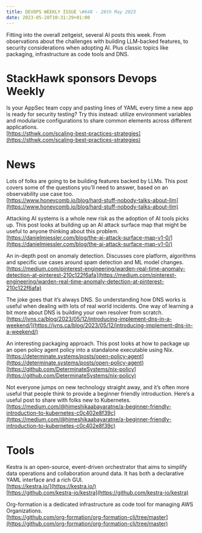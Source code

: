 ```yaml
---
title: DEVOPS WEEKLY ISSUE \#648 - 28th May 2023 
date: 2023-05-28T10:31:29+01:00
---
```


Fitting into the overall zeitgeist, several AI posts this week. From observations about the challenges with building LLM-backed features, to security considerations when adopting AI. Plus classic topics like packaging, infrastructure as code tools and DNS.


StackHawk sponsors Devops Weekly
============================

Is your AppSec team copy and pasting lines of YAML every time a new app is ready for security testing? Try this instead: utilize environment variables and modularize configurations to share common elements across different applications.
<br>[https://sthwk.com/scaling-best-practices-strategies](https://sthwk.com/scaling-best-practices-strategies)


News
====

Lots of folks are going to be building features backed by LLMs. This post covers some of the questions you’ll need to answer, based on an observability use case too.
<br>[https://www.honeycomb.io/blog/hard-stuff-nobody-talks-about-llm](https://www.honeycomb.io/blog/hard-stuff-nobody-talks-about-llm)


Attacking AI systems is a whole new risk as the adoption of AI tools picks up. This post looks at building up an AI attack surface map that might be useful to anyone thinking about this problem.
<br>[https://danielmiessler.com/blog/the-ai-attack-surface-map-v1-0/](https://danielmiessler.com/blog/the-ai-attack-surface-map-v1-0/)


An in-depth post on anomaly detection. Discusses core platform, algorithms and specific use cases around spam detection and ML model changes.
<br>[https://medium.com/pinterest-engineering/warden-real-time-anomaly-detection-at-pinterest-210c122f6afa](https://medium.com/pinterest-engineering/warden-real-time-anomaly-detection-at-pinterest-210c122f6afa)


The joke goes that it’s always DNS. So understanding how DNS works is useful when dealing with lots of real world incidents. One way of learning a bit more about DNS is building your own resolver from scratch.
<br>[https://jvns.ca/blog/2023/05/12/introducing-implement-dns-in-a-weekend/](https://jvns.ca/blog/2023/05/12/introducing-implement-dns-in-a-weekend/)


An interesting packaging approach. This post looks at how to package up an open policy agent policy into a standalone executable using Nix.
<br>[https://determinate.systems/posts/open-policy-agent](https://determinate.systems/posts/open-policy-agent)
<br>[https://github.com/DeterminateSystems/nix-policy](https://github.com/DeterminateSystems/nix-policy)


Not everyone jumps on new technology straight away, and it’s often more useful that people think to provide a beginner friendly introduction. Here’s a useful post to share with folks new to Kubernetes.
<br>[https://medium.com/@himeshikaabayaratne/a-beginner-friendly-introduction-to-kubernetes-c0c402e8f39c](https://medium.com/@himeshikaabayaratne/a-beginner-friendly-introduction-to-kubernetes-c0c402e8f39c)


Tools
=====

Kestra is an open-source, event-driven orchestrator that aims to simplify data operations and collaboration around data. It has both a declarative YAML interface and a rich GUI.
<br>[https://kestra.io/](https://kestra.io/)
<br>[https://github.com/kestra-io/kestra](https://github.com/kestra-io/kestra)


Org-formation is a dedicated infrastructure as code tool for managing AWS Organizations.
<br>[https://github.com/org-formation/org-formation-cli/tree/master](https://github.com/org-formation/org-formation-cli/tree/master)



